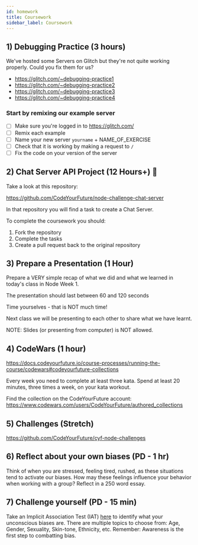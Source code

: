 ```yaml
---
id: homework
title: Coursework
sidebar_label: Coursework
---
```


## 1) Debugging Practice (3 hours)

We've hosted some Servers on Glitch but they're not quite working properly. Could you fix them for us?

- https://glitch.com/~debugging-practice1
- https://glitch.com/~debugging-practice2
- https://glitch.com/~debugging-practice3
- https://glitch.com/~debugging-practice4

### Start by remixing our example server

- [ ] Make sure you're logged in to https://glitch.com/
- [ ] Remix each example
- [ ] Name your new server `yourname` + NAME_OF_EXERCISE
- [ ] Check that it is working by making a request to `/`
- [ ] Fix the code on your version of the server

## 2) Chat Server API Project (12 Hours+) 🔑

Take a look at this repository:

https://github.com/CodeYourFuture/node-challenge-chat-server

In that repository you will find a task to create a Chat Server.

To complete the coursework you should:

1. Fork the repository
2. Complete the tasks
3. Create a pull request back to the original repository

## 3) Prepare a Presentation (1 Hour)

Prepare a VERY simple recap of what we did and what we learned in today's class in Node Week 1.

The presentation should last between 60 and 120 seconds

Time yourselves - that is NOT much time!

Next class we will be presenting to each other to share what we have learnt.

NOTE: Slides (or presenting from computer) is NOT allowed.

## 4) CodeWars (1 hour)
https://docs.codeyourfuture.io/course-processes/running-the-course/codewars#codeyourfuture-collections

Every week you need to complete at least three kata. Spend at least 20 minutes, three times a week, on your kata workout.

Find the collection on the CodeYourFuture account: https://www.codewars.com/users/CodeYourFuture/authored_collections

## 5) Challenges (Stretch)

https://github.com/CodeYourFuture/cyf-node-challenges

## 6) Reflect about your own biases (PD - 1 hr)

Think of when you are stressed, feeling tired, rushed, as these situations tend to activate our biases. How may these feelings influence your behavior when working with a group? Reflect in a 250 word essay.

## 7) Challenge yourself (PD - 15 min)

Take an Implicit Association Test (IAT) [here](https://implicit.harvard.edu/implicit/takeatest.html) to identify what your unconscious biases are. There are multiple topics to choose from: Age, Gender, Sexuality, Skin-tone, Ethnicity, etc.
Remember: Awareness is the first step to combatting bias.